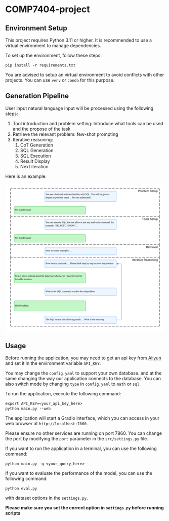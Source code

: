 # COMP7404-project

## Environment Setup

This project requires Python 3.11 or higher. It is recommended to use a virtual environment to manage dependencies.

To set up the environment, follow these steps:

```
pip install -r requirements.txt
```

You are advised to setup an virtual environment to avoid conflicts with other projects. You can use `venv` or `conda` for this purpose.

## Generation Pipeline

User input natural language input will be processed using the following steps:

1. Tool introduction and problem setting: Introduce what tools can be used and the propose of the task
2. Retrieve the relevant problem: few-shot prompting
3. Iterative reasoning:
   1. CoT Generation
   2. SQL Generation
   3. SQL Execution
   4. Result Display
   5. Next iteration
  
Here is an example:

![Example](img/example.png)

## Usage

Before running the application, you may need to get an api key from [Aliyun](https://bailian.console.aliyun.com/#/home) and set it in the environment variable `API_KEY`.

You may change the `config.yaml` to support your own database. and at the same changing the way our application connects to the database. You can also switch mode by changing `type` in `config.yaml` to `math` or `sql`.

To run the application, execute the following command:

```
export API_KEY=<your_api_key_here>
python main.py --web
```

The application will start a Gradio interface, which you can access in your web browser at `http://localhost:7860`.

Please ensure no other services are running on port 7860. You can change the port by modifying the `port` parameter in the `src/settings.py` file.

If you want to run the application in a terminal, you can use the following command:

```
python main.py -q <your_query_here>
```

If you want to evaluate the performance of the model, you can use the following command:

```
python eval.py
```

with dataset options in the `settings.py`.

**Please make sure you set the correct option in `settings.py` before running scripts**